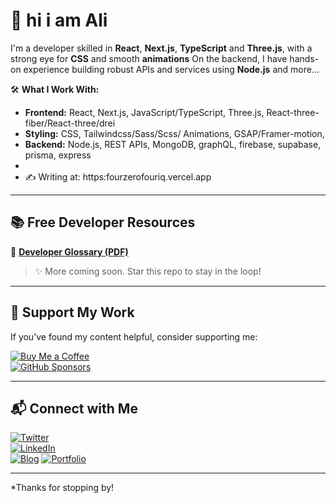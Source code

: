 # 👋 hi i am Ali

I'm a developer skilled in **React**, **Next.js**, **TypeScript** and **Three.js**, with a strong eye for **CSS** and smooth **animations** 
On the backend, I have hands-on experience building robust APIs and services using **Node.js** and more...

🛠️ **What I Work With:**
- **Frontend:** React, Next.js, JavaScript/TypeScript, Three.js,  React-three-fiber/React-three/drei
- **Styling:** CSS, Tailwindcss/Sass/Scss/ Animations, GSAP/Framer-motion,
- **Backend:** Node.js, REST APIs, MongoDB, graphQL, firebase, supabase, prisma, express
- 
- ✍️ Writing at: https:fourzerofouriq.vercel.app


---

## 📚 Free Developer Resources


📘 **[Developer Glossary (PDF)](https://github.com/alimomtaznoor/devterms/raw/main/resources/developer-glossary.pdf)**  


> ✨ More coming soon. Star this repo to stay in the loop!

---

## 💖 Support My Work

If you’ve found my content helpful, consider supporting me:

[![Buy Me a Coffee](https://img.shields.io/badge/Buy%20me%20a%20coffee-%E2%98%95-orange?style=for-the-badge)](https://buymeacoffee.com/alimomtaznoor)  
[![GitHub Sponsors](https://img.shields.io/badge/Sponsor%20on-GitHub-%23fb6f92?style=for-the-badge&logo=github)](https://github.com/sponsors/alimomtaznoor)

---

## 📬 Connect with Me

[![Twitter](https://img.shields.io/badge/Twitter-@yourhandle-blue?style=for-the-badge&logo=twitter)](https://x.com/alimomtaznoor)  
[![LinkedIn](https://img.shields.io/badge/LinkedIn-Connect-blue?style=for-the-badge&logo=linkedin)](https://linkedin.com/in/alimomtaznoor)  
[![Blog](https://img.shields.io/badge/Blog-Read%20Articles-orange?style=for-the-badge&logo=hashnode)](https://fourzerofrouiq.vercel.app)
[![Portfolio](https://img.shields.io/badge/Blog-Read%20Articles-orange?style=for-the-badge&logo=hashnode)](https://alimomtaznoor.vercel.app)

---

*Thanks for stopping by! 
